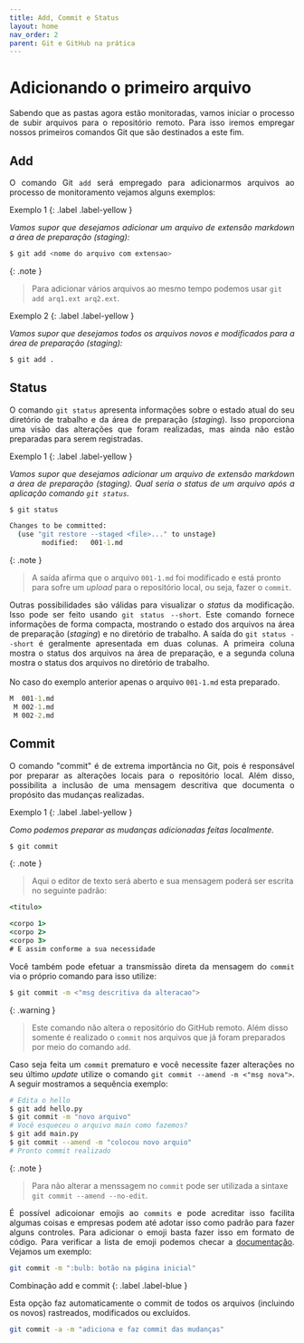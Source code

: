 ```yaml
---
title: Add, Commit e Status
layout: home
nav_order: 2
parent: Git e GitHub na prática
---
```


<h1>Adicionando o primeiro arquivo</h1>

<p align = "justify">
Sabendo que as pastas agora estão monitoradas, vamos iniciar o processo de subir arquivos para o repositório remoto. Para isso iremos empregar nossos primeiros comandos Git que são destinados a este fim.
</p>

<h2 id = "add">Add</h2>

<p align = "justify">
O comando Git <code>add</code> será empregado para adicionarmos arquivos ao processo de monitoramento vejamos alguns exemplos:
</p>

Exemplo 1
{: .label .label-yellow }

<p align = "justify">
  <i>
  Vamos supor que desejamos adicionar um arquivo de extensão <i>markdown</i> a área de preparação (staging):
  </i>
</p>

```bash
$ git add <nome do arquivo com extensao>
```

{: .note }
> Para adicionar vários arquivos ao mesmo tempo podemos usar `git add arq1.ext arq2.ext`.

Exemplo 2
{: .label .label-yellow }

<p align = "justify">
  <i>
  Vamos supor que desejamos todos os arquivos novos e modificados para a área de preparação (<i>staging</i>):
  </i>
</p>

```bash
$ git add .
```

<h2 id = "status">Status</h2>

<p align = "justify">
O comando <code>git status</code> apresenta informações sobre o estado atual do seu diretório de trabalho e da área de preparação (<i>staging</i>). Isso proporciona uma visão das alterações que foram realizadas, mas ainda não estão preparadas para serem registradas.
</p>

Exemplo 1
{: .label .label-yellow }

<p align = "justify">
  <i>
  Vamos supor que desejamos adicionar um arquivo de extensão <i>markdown</i> a área de preparação (staging). Qual seria o status de um arquivo após a aplicação comando <code>git status</code>.
  </i>
</p>

```bash
$ git status
```

```cmd
Changes to be committed:
  (use "git restore --staged <file>..." to unstage)
        modified:   001-1.md
```

{: .note }
> A saída afirma que o arquivo `001-1.md` foi modificado e está pronto para sofre um _upload_ para o repositório local, ou seja, fazer o `commit`.

<p align = "justify">
Outras possibilidades são válidas para visualizar o <i>status</i> da modificação. Isso pode ser feito usando <code>git status --short</code>. Este comando fornece informações de forma compacta, mostrando o estado dos arquivos na área de preparação (<i>staging</i>) e no diretório de trabalho. A saída do <code>git status --short</code> é geralmente apresentada em duas colunas. A primeira coluna mostra o status dos arquivos na área de preparação, e a segunda coluna mostra o status dos arquivos no diretório de trabalho. <br><br>
No caso do exemplo anterior apenas o arquivo <code>001-1.md</code> esta preparado.
</p>

``` cmd
M  001-1.md
 M 002-1.md
 M 002-2.md
```

<h2 id = "commit">Commit</h2>

<p align = "justify">
O comando "commit" é de extrema importância no Git, pois é responsável por preparar as alterações locais para o repositório local. Além disso, possibilita a inclusão de uma mensagem descritiva que documenta o propósito das mudanças realizadas.
</p>

Exemplo 1
{: .label .label-yellow }

<p align = "justify">
  <i>
  Como podemos preparar as mudanças adicionadas feitas localmente.
  </i>
</p>


```bash
$ git commit
```

{: .note }
> Aqui o editor de texto será aberto e sua mensagem poderá ser escrita no seguinte padrão:

```cmd
<titulo>

<corpo 1>
<corpo 2>
<corpo 3>
# E assim conforme a sua necessidade
```

<p align = "justify">
Você também pode efetuar a transmissão direta da mensagem do <code>commit</code> via o próprio comando para isso utilize:
</p>

```bash
$ git commit -m <"msg descritiva da alteracao">
```

{: .warning }
> Este comando não altera o repositório do GitHub remoto. Além disso somente é realizado o `commit` nos arquivos que já foram preparados por meio do comando `add`.

<p align = "justify">
Caso seja feita um <code>commit</code> prematuro e você necessite fazer alterações no seu último <i>update</i> utilize o comando <code>git commit --amend -m <"msg nova"></code>. A seguir mostramos a sequência exemplo:
</p>

```bash
# Edita o hello
$ git add hello.py
$ git commit -m "novo arquivo" 
# Você esqueceu o arquivo main como fazemos?
$ git add main.py 
$ git commit --amend -m "colocou novo arquio"
# Pronto commit realizado
```

{: .note }
> Para não alterar a menssagem no `commit` pode ser utilizada a sintaxe `git commit --amend --no-edit`.

<p align = "justify">
É possível adicoionar emojis ao <code>commits</code> e pode acreditar isso facilita algumas coisas e empresas podem até adotar isso como padrão para fazer alguns controles. Para adicionar o emoji basta fazer isso em formato de código. Para verificar a lista de emoji podemos checar a <a href="https://gist.github.com/rxaviers/7360908" target = "_blank" rel = "noopener noreferrer">documentação</a>. Vejamos um exemplo:
</p>

```bash
git commit -m ":bulb: botão na página inicial"
```

Combinação add e commit
{: .label .label-blue }

<p align = "justify">
Esta opção faz automaticamente o commit de todos os arquivos (incluindo os novos) rastreados, modificados ou excluídos.
</p>

```bash
git commit -a -m "adiciona e faz commit das mudanças"
```
